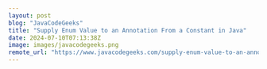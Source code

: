 ```yaml
---
layout: post
blog: "JavaCodeGeeks"
title: "Supply Enum Value to an Annotation From a Constant in Java"
date: 2024-07-10T07:13:38Z
image: images/javacodegeeks.png
remote_url: "https://www.javacodegeeks.com/supply-enum-value-to-an-annotation-from-a-constant-in-java.html"
---
```

